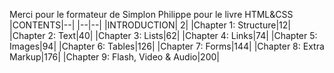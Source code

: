 Merci pour le formateur de Simplon Philippe pour le livre HTML&CSS
|CONTENTS|--|
|--|--|
|INTRODUCTION| 2|
|Chapter 1: Structure|12|
|Chapter 2: Text|40|
|Chapter 3: Lists|62|
|Chapter 4: Links|74|
|Chapter 5: Images|94|
|Chapter 6: Tables|126|
|Chapter 7: Forms|144|
|Chapter 8: Extra Markup|176|
|Chapter 9: Flash, Video & Audio|200|
